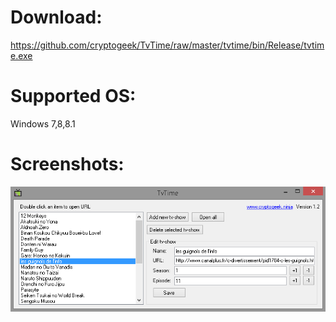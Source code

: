 # Download:
https://github.com/cryptogeek/TvTime/raw/master/tvtime/bin/Release/tvtime.exe
# Supported OS: 
Windows 7,8,8.1
# Screenshots:
![TvTime](https://raw.githubusercontent.com/cryptogeek/TvTime/master/screenshot.png)
